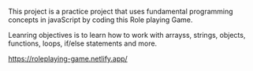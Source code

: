 This project is a practice project that uses fundamental programming concepts in javaScript by coding this Role playing Game.

Leanring objectives is to learn how to work with arrayss, strings, objects, functions, loops, if/else statements and more.


https://roleplaying-game.netlify.app/
